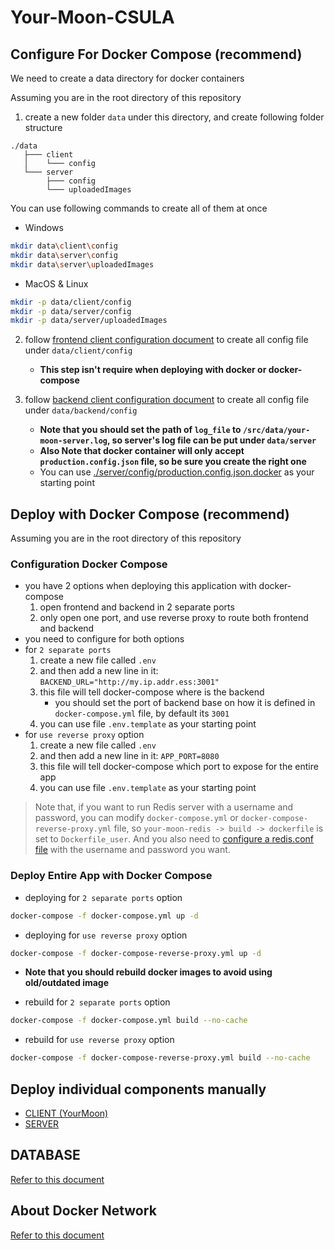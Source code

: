 
# Your-Moon-CSULA

## Configure For Docker Compose (recommend)

We need to create a data directory for docker containers

Assuming you are in the root directory of this repository

1. create a new folder `data` under this directory, and create following folder structure

```
./data
   ├─── client
   │    └─── config
   └─── server
        ├─── config
        └─── uploadedImages
```

You can use following commands to create all of them at once

* Windows

```sh
mkdir data\client\config
mkdir data\server\config
mkdir data\server\uploadedImages
```

* MacOS & Linux

```sh
mkdir -p data/client/config
mkdir -p data/server/config
mkdir -p data/server/uploadedImages
```

2. follow [frontend client configuration document](./client/README.md#configure) to create all config file under `data/client/config`
   * **This step isn't require when deploying with docker or docker-compose**

3. follow [backend client configuration document](./server/README.md#configure) to create all config file under `data/backend/config`
   * **Note that you should set the path of `log_file` to `/src/data/your-moon-server.log`, so server's log file can be put under `data/server`**
   * **Also Note that docker container will only accept `production.config.json` file, so be sure you create the right one**
   * You can use [./server/config/production.config.json.docker](./server/config/production.config.json.docker) as your starting point


## Deploy with Docker Compose (recommend)

Assuming you are in the root directory of this repository

### Configuration Docker Compose

* you have 2 options when deploying this application with docker-compose
  1. open frontend and backend in 2 separate ports
  2. only open one port, and use reverse proxy to route both frontend and backend
* you need to configure for both options
* for `2 separate ports`
   1. create a new file called `.env`
   2. and then add a new line in it: `BACKEND_URL="http://my.ip.addr.ess:3001"`
   3. this file will tell docker-compose where is the backend
      * you should set the port of backend base on how it is defined in `docker-compose.yml` file, by default its `3001`
   4. you can use file `.env.template` as your starting point
* for `use reverse proxy` option
   1. create a new file called `.env`
   2. and then add a new line in it: `APP_PORT=8080`
   3. this file will tell docker-compose which port to expose for the entire app
   4. you can use file `.env.template` as your starting point

> Note that, if you want to run Redis server with a username and password, you can modify `docker-compose.yml` or `docker-compose-reverse-proxy.yml` file, so `your-moon-redis -> build -> dockerfile` is set to `Dockerfile_user`. And you also need to [configure a redis.conf file](./redis/README.md) with the username and password you want.


### Deploy Entire App with Docker Compose

* deploying for `2 separate ports` option

```sh
docker-compose -f docker-compose.yml up -d
```

* deploying for `use reverse proxy` option

```sh
docker-compose -f docker-compose-reverse-proxy.yml up -d
```

* **Note that you should rebuild docker images to avoid using old/outdated image**

* rebuild for `2 separate ports` option
```sh
docker-compose -f docker-compose.yml build --no-cache
```

* rebuild for `use reverse proxy` option

```sh
docker-compose -f docker-compose-reverse-proxy.yml build --no-cache
```


## Deploy individual components manually

* [CLIENT (YourMoon)](./client/README.md)
* [SERVER](./server/README.md)


## DATABASE

[Refer to this document](./db/README.md)

## About Docker Network

[Refer to this document](./DockerNetwork.md)
